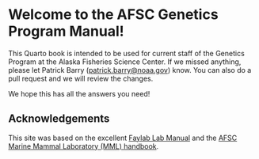 # Welcome to the AFSC Genetics Program Manual! 

This Quarto book is intended to be used for current staff of the Genetics Program at the Alaska Fisheries Science Center. If we missed anything, please let Patrick Barry (patrick.barry@noaa.gov) know. You can also do a pull request and we will review the changes. 

We hope this has all the answers you need!

## Acknowledgements

This site was based on the excellent [Faylab Lab Manual](https://thefaylab.github.io/lab-manual/) and the [AFSC Marine Mammal Laboratory (MML) handbook](https://nmml.github.io/mml-manual/).

